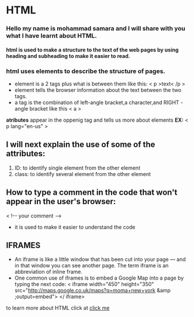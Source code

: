 # HTML

### Hello my name is mohammad samara and I will share with you what I have learnt about HTML.

#### html is used to make a structure to the text of the web pages by using heading and subheading to make it easier to read.

### html uses elements to describe the structure of pages.

  * element is a 2 tags plus what is between them like this: < p >text< /p >
  * element tells the browser information about the text between the two tags.
  * a tag is the combination of left-angle bracket,a character,and RIGHT -angle bracket like this < a >

**atributes** appear in the oppenig tag and tells us more about elements
**EX:** < p lang="en-us" >

## I will next explain the use of some of the attributes:

1. ID: to identify single element from the other element
2. class: to identify several element from the other element

## How to type a comment in the code that won't appear in the user's browser:

< !-- your comment -->
- it is used to make it easier to understand the code

## IFRAMES
- An iframe is like a little window that has been cut into your page — and in that window you can see another page. The term iframe is an abbreviation of inline frame.
- One common use of iframes is to embed a Google Map into a page by typing the next code:
< iframe
width="450"
height="350"
src="http://maps.google.co.uk/maps?q=moma+new+york
&amp ;output=embed">
</ iframe>

to learn more about HTML click at [click me](https://www.w3schools.com/whatis/whatis_html.asp)